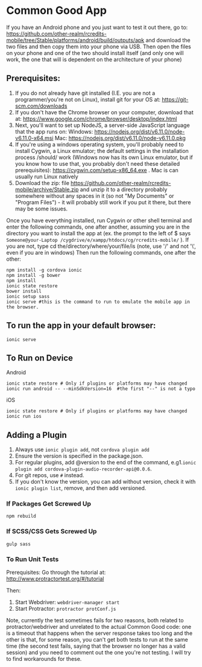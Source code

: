 # Common Good App

If you have an Android phone and you just want to test it out there, go to: https://github.com/other-realm/rcredits-mobile/tree/Stable/platforms/android/build/outputs/apk and download the two files and then copy them into your phone via USB.  Then open the files on your phone and one of the two should install itself (and only one will work, the one that will is dependent on the architecture of your phone)

## Prerequisites:
1.	If you do not already have git installed (I.E. you are not a programmer/you're not on Linux), install git for your OS at: https://git-scm.com/downloads 
2.	If you don't have the Chrome browser on your computer, download that at: https://www.google.com/chrome/browser/desktop/index.html
3.	Next, you'll want to set up NodeJS, a server-side JavaScript language that the app runs on:
Windows: https://nodejs.org/dist/v6.11.0/node-v6.11.0-x64.msi
Mac: https://nodejs.org/dist/v6.11.0/node-v6.11.0.pkg
4.	If you're using a windows operating system, you'll probably need to install Cygwin, a Linux emulator; the default settings in the installation process /should/ work (Windows now has its own Linux emulator, but if you know how to use that, you probably don't need these detailed prerequisites): https://cygwin.com/setup-x86_64.exe .  Mac is can usually run Linux natively
5.	Download the zip: file https://github.com/other-realm/rcredits-mobile/archive/Stable.zip and unzip it to a directory probably somewhere without any spaces in it (so not "My Documents" or "Program Files") - it will probably still work if you put it there, but there may be some issues.


Once you have everything installed, run Cygwin or other shell terminal and enter the following commands, one after another, assuming you are in the directory you want to install the app at (ex. the prompt to the left of $ says `Someone@your-Laptop /cygdrive/e/xampp/htdocs/cg/rcredits-mobile/` ).  If you are not, type cd the/directory/where/your/file/is (note, use '/' and not '\\', even if you are in windows)
Then run the following commands, one after the other:


```
npm install -g cordova ionic
npm install -g bower
npm install
ionic state restore
bower install
ionic setup sass
ionic serve #this is the command to run to emulate the mobile app in the browser.
```

## To run the app in your default browser:
```
ionic serve
```
## To Run on Device
Android
```
ionic state restore # Only if plugins or platforms may have changed
ionic run android -- --minSdkVersion=16  #the first "--" is not a typo
```

iOS
```
ionic state restore # Only if plugins or platforms may have changed
ionic run ios
```
## Adding a Plugin


1. Always use `ionic plugin add`, not `cordova plugin add`
2. Ensure the version is specified in the package.json.
3. For regular plugins, add @version to the end of the command, e.g1.`ionic plugin add cordova-plugin-audio-recorder-api@0.0.6`.
4. For git repos, use `#` instead.
5. If you don't know the version, you can add without version, check it with `ionic plugin list`, remove, and then add versioned.



### If Packages Get Screwed Up

`npm rebuild`

### If SCSS/CSS Gets Screwed Up

`gulp sass`

### To Run Unit Tests

Prerequisites:
Go through the tutorial at: http://www.protractortest.org/#/tutorial

Then:
1. Start Webdriver:
`webdriver-manager start`
2. Start Protractor:
`protractor protConf.js`


Note, currently the test sometimes fails for two reasons, both related to protractor/webdriver and unrelated to the actual Common Good code: one is a timeout that happens when the server response takes too long and the other is that, for some reason, you can't get both tests to run at the same time (the second test fails, saying that the browser no longer has a valid session) and you need to comment out the one you're not testing.  I will try to find workarounds for these.
